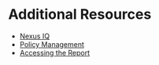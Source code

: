 # Additional Resources

- [Nexus IQ](https://www.sonatype.com/nexus-iq-server)
- [Policy Management](https://help.sonatype.com/iqserver/managing/policy-management)
- [Accessing the Report](https://help.sonatype.com/iqserver/reporting/application-composition-report/accessing-the-report)